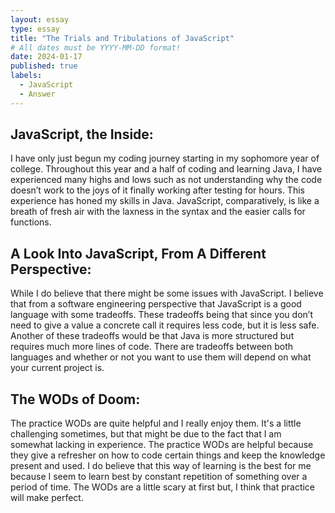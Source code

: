 ```yaml
---
layout: essay
type: essay
title: "The Trials and Tribulations of JavaScript"
# All dates must be YYYY-MM-DD format!
date: 2024-01-17
published: true
labels:
  - JavaScript
  - Answer
---
```



## JavaScript, the Inside:

I have only just begun my coding journey starting in my sophomore year of college. Throughout this year and a half of coding and learning Java, I have experienced many highs and lows such as not understanding why the code doesn’t work to the joys of it finally working after testing for hours. This experience has honed my skills in Java. JavaScript, comparatively, is like a breath of fresh air with the laxness in the syntax and the easier calls for functions. 

## A Look Into JavaScript, From A Different Perspective:

While I do believe that there might be some issues with JavaScript. I believe that from a software engineering perspective that JavaScript is a good language with some tradeoffs. These tradeoffs being that since you don’t need to give a value a concrete call it requires less code, but it is less safe. Another of these tradeoffs would be that Java is more structured but requires much more lines of code. There are tradeoffs between both languages and whether or not you want to use them will depend on what your current project is. 

## The WODs of Doom:

The practice WODs are quite helpful and I really enjoy them. It's a little challenging sometimes, but that might be due to the fact that I am somewhat lacking in experience. The practice WODs are helpful because they give a refresher on how to code certain things and keep the knowledge present and used. I do believe that this way of learning is the best for me because I seem to learn best by constant repetition of something over a period of time. The WODs are a little scary at first but, I think that practice will make perfect. 
